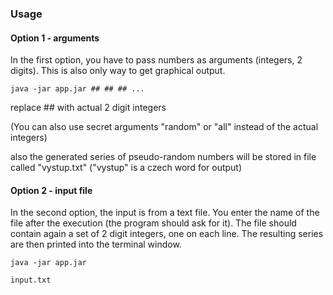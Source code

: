 ### Usage

#### Option 1 - arguments
In the first option, you have to pass numbers as arguments (integers, 2 digits). This is also only way to get graphical output.
```
java -jar app.jar ## ## ## ...
```
replace ## with actual 2 digit integers

(You can also use secret arguments "random" or "all" instead of the actual integers)

also the generated series of pseudo-random numbers will be stored in file called "vystup.txt" ("vystup" is a czech word for output)

#### Option 2 - input file
In the second option, the input is from a text file. You enter the name of the file after the execution (the program should ask for it).
The file should contain again a set of 2 digit integers, one on each line. The resulting series are then printed into the terminal window.
```
java -jar app.jar

input.txt
```
